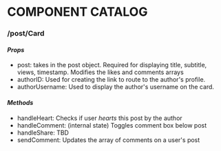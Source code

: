 # COMPONENT CATALOG

### **/post/Card**

#### _Props_

- post: takes in the post object. Required for displaying title, subtitle, views, timestamp. Modifies the likes and comments arrays
- authorID: Used for creating the link to route to the author's profile.
- authorUsername: Used to display the author's username on the card.

#### _Methods_

- handleHeart: Checks if user _hearts_ this post by the author
- handleComment: (internal state) Toggles comment box below post
- handleShare: TBD
- sendComment: Updates the array of comments on a user's post
